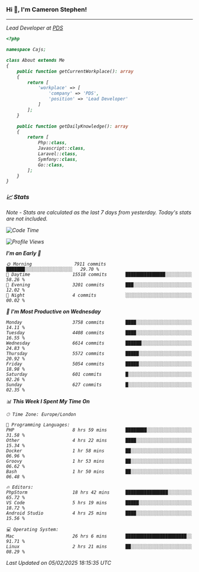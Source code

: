 ### Hi 👋, I'm Cameron Stephen!
<hr>
<p><em>Lead Developer at <a href="https://prindatasolutions.co.uk">PDS</a></p>


```php
<?php

namespace Cajs;

class About extends Me
{
    public function getCurrentWorkplace(): array
    {
        return [
            'workplace' => [
                'company' => 'PDS',
                'position' => 'Lead Developer'
            ]
        ];
    }

    public function getDailyKnowledge(): array
    {
        return [
            Php::class,
            Javascript::class,
            Laravel::class,
            Symfony::class,
            Go::class,
        ];
    }
}
```

### 📈 Stats
<p><em>Note - Stats are calculated as the last 7 days from yesterday. Today's stats are not included.</em></p>


<!--START_SECTION:waka-->
![Code Time](http://img.shields.io/badge/Code%20Time-4%2C269%20hrs%2059%20mins-blue)

![Profile Views](http://img.shields.io/badge/Profile%20Views-0-blue)

**I'm an Early 🐤** 

```text
🌞 Morning                7911 commits        ███████░░░░░░░░░░░░░░░░░░   29.70 % 
🌆 Daytime                15518 commits       ███████████████░░░░░░░░░░   58.26 % 
🌃 Evening                3201 commits        ███░░░░░░░░░░░░░░░░░░░░░░   12.02 % 
🌙 Night                  4 commits           ░░░░░░░░░░░░░░░░░░░░░░░░░   00.02 % 
```
📅 **I'm Most Productive on Wednesday** 

```text
Monday                   3758 commits        ████░░░░░░░░░░░░░░░░░░░░░   14.11 % 
Tuesday                  4408 commits        ████░░░░░░░░░░░░░░░░░░░░░   16.55 % 
Wednesday                6614 commits        ██████░░░░░░░░░░░░░░░░░░░   24.83 % 
Thursday                 5572 commits        █████░░░░░░░░░░░░░░░░░░░░   20.92 % 
Friday                   5054 commits        █████░░░░░░░░░░░░░░░░░░░░   18.98 % 
Saturday                 601 commits         █░░░░░░░░░░░░░░░░░░░░░░░░   02.26 % 
Sunday                   627 commits         █░░░░░░░░░░░░░░░░░░░░░░░░   02.35 % 
```


📊 **This Week I Spent My Time On** 

```text
🕑︎ Time Zone: Europe/London

💬 Programming Languages: 
PHP                      8 hrs 59 mins       ████████░░░░░░░░░░░░░░░░░   31.58 % 
Other                    4 hrs 22 mins       ████░░░░░░░░░░░░░░░░░░░░░   15.34 % 
Docker                   1 hr 58 mins        ██░░░░░░░░░░░░░░░░░░░░░░░   06.96 % 
Groovy                   1 hr 53 mins        ██░░░░░░░░░░░░░░░░░░░░░░░   06.62 % 
Bash                     1 hr 50 mins        ██░░░░░░░░░░░░░░░░░░░░░░░   06.48 % 

🔥 Editors: 
PhpStorm                 18 hrs 42 mins      ████████████████░░░░░░░░░   65.72 % 
VS Code                  5 hrs 19 mins       █████░░░░░░░░░░░░░░░░░░░░   18.72 % 
Android Studio           4 hrs 25 mins       ████░░░░░░░░░░░░░░░░░░░░░   15.56 % 

💻 Operating System: 
Mac                      26 hrs 6 mins       ███████████████████████░░   91.71 % 
Linux                    2 hrs 21 mins       ██░░░░░░░░░░░░░░░░░░░░░░░   08.29 % 
```


 Last Updated on 05/02/2025 18:15:35 UTC
<!--END_SECTION:waka-->
